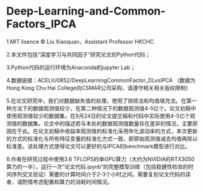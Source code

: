 # Deep-Learning-and-Common-Factors_IPCA

1.MIT lisence © Liu  Xiaoquan，Assistant Professor HKCHC 

2.本文件包括“深度学习与共同因子“研究论文的Python代码；

3.Python代码的运行环境为Anaconda的jupyter Lab；

4.数据链接：ACELIU0852/DeepLearningCommonFactor_DLvsIPCA     （数据为Hong Kong Chu Hai College向CSMAR公司采购，请遵守相关相关版权限制）

5.在论文研究中，我们对数据缺失值的处理，使用了排除法和均值填充法。在第一种方法下的数据观测值较少，在第二种情况下的数据观测值4-5亿个。论文初稿中使用观测值较少的数据集，在9月24日的论文提交稿和代码中实际使用4-5亿个观测值的数据集。论文中的描述若与本处的数据观测值数量存在差异的情况，主要原因在于此。在论文初稿中收益率观测值的标准化采用年化波动率的方式，本次更新的方式的标准化与所有特征变量的标准化方式一致，即原始观测值减去均值再除以标准差。该处理方式使得论文可以更好的与IPCA的benchmark模型进行对比。

6.作者在研究过程中使用3.6 TFLOPS的单GPU算力（大约为NVIDIA的RTX3050算力的一半），运行一次”论文代码.ipynb“的完整模型训练（包括稳健性检验的时间序列交叉验证）需要的计算时间介于2-3个小时之间。需要复刻论文代码的读者，请酌情考虑配置和算力的消耗时间情况。
